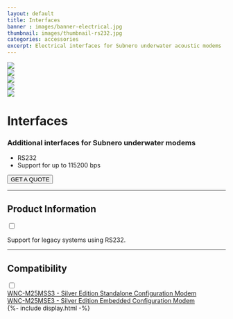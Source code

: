 ```yaml
---
layout: default
title: Interfaces
banner : images/banner-electrical.jpg
thumbnail: images/thumbnail-rs232.jpg
categories: accessories
excerpt: Electrical interfaces for Subnero underwater acoustic modems
---
```


<div class='full tall' style='background-image: url({{site.baseurl}}/{{page.banner}});'>
  <div class='row'>
    <div class='large-12 columns'>
      <!-- {% include section-header.html title=page.title tagline=page.tagline color=page.title_color class="big" %} -->
    </div>
  </div>
  <div class='four spacing'></div>
  <div class='four spacing'></div>
</div>

<div class='full bg-grey'>
  <div class='row'>
      <div class='accessories'>
        <div class='accessories-img'>
            <div class='mod modBlogPost big'>
              <img id='main-img' src='{{site.baseurl}}/images/accessories-interfaces01.jpg'>
            </div>
            <div class='modGallery'>
              <div class='media modTeamMember shortcode-list'>
                <div class="member current-li"><a class='image-nav'><img src='{{site.baseurl}}/images/accessories-interfaces01.jpg'></a></div>
                <div class="member"><a class='image-nav'><img src='{{site.baseurl}}/images/accessories-interfaces02.jpg'></a></div>
                <div class="member"><a class='image-nav'><img src='{{site.baseurl}}/images/accessories-interfaces03.jpg'></a></div>
                <div class="member"><a class='image-nav'><img src='{{site.baseurl}}/images/accessories-interfaces04.jpg'></a></div>
              </div>
            </div>
        </div>
        <div class='accessories-info'>
            <h1>Interfaces</h1>
            <h3>Additional interfaces for Subnero underwater modems</h3>
            <ul>
              <li>RS232</li>
              <li>Support for up to 115200 bps</li>
            </ul>
            <a href="mailto:sales@subnero.com"><button type="button">GET A QUOTE</button></a>
        </div>
      </div>
      <hr>
      <div class='wrap-collapsible'>
        <h2>Product Information</h2>
        <input id ='product' class='toggle' type='checkbox'>
        <label class='lbl-toggle' for='product'></label>
        <div class='collapsible-content'>
          <p>Support for legacy systems using RS232.</p>
        </div>
      </div>
      <hr>
      <div class='wrap-collapsible'>
        <h2>Compatibility</h2>
        <input id ='compatibility' class='toggle' type='checkbox'>
        <label class='lbl-toggle' for='compatibility'></label>
        <div class='collapsible-content'>
          <div class="brochure-container">
            <a href="{{site.baseurl}}/products/wnc-m25mss3">WNC-M25MSS3 - Silver Edition Standalone Configuration Modem</a>
          </div>
          <div class="brochure-container">
            <a href="{{site.baseurl}}/products/wnc-m25mse3">WNC-M25MSE3 - Silver Edition Embedded Configuration Modem</a>
          </div>
        </div>
      </div>
  </div>
</div>
{%- include display.html -%}